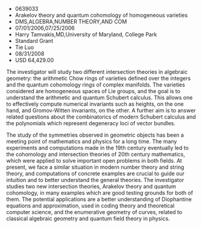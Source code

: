 
* 0639033
* Arakelov theory and quantum cohomology of homogeneous varieties
* DMS,ALGEBRA,NUMBER THEORY,AND COM
* 07/01/2006,07/25/2006
* Harry Tamvakis,MD,University of Maryland, College Park
* Standard Grant
* Tie Luo
* 08/31/2008
* USD 64,429.00

The investigator will study two different intersection theories in algebraic
geometry: the arithmetic Chow rings of varieties defined over the integers and
the quantum cohomology rings of complex manifolds. The varieties considered are
homogeneous spaces of Lie groups, and the goal is to understand the arithmetic
and quantum Schubert calculus. This allows one to effectively compute numerical
invariants such as heights, on the one hand, and Gromov-Witten invariants, on
the other. A further aim is to answer related questions about the combinatorics
of modern Schubert calculus and the polynomials which represent degeneracy loci
of vector bundles.

The study of the symmetries observed in geometric objects has been a meeting
point of mathematics and physics for a long time. The many experiments and
computations made in the 19th century eventually led to the cohomology and
intersection theories of 20th century mathematics, which were applied to solve
important open problems in both fields. At present, we face a similar situation
in modern number theory and string theory, and computations of concrete examples
are crucial to guide our intuition and to better understand the general
theories. The investigator studies two new intersection theories, Arakelov
theory and quantum cohomology, in many examples which are good testing grounds
for both of them. The potential applications are a better understanding of
Diophantine equations and approximation, used in coding theory and theoretical
computer science, and the enumerative geometry of curves, related to classical
algebraic geometry and quantum field theory in physics.
